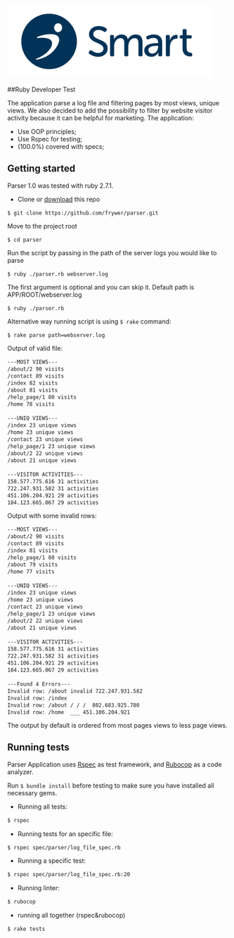 ![Smart Logo](smart-logo.png)

##Ruby Developer Test

The application parse a log file and filtering pages by most views, unique views. We also decided to add the possibility to filter by website visitor activity because it can be helpful for marketing. The application:

* Use OOP principles;
* Use Rspec for testing;
* (100.0%) covered with specs;

## Getting started

Parser 1.0 was tested with ruby 2.7.1.

* Clone or [download](https://github.com/frywer/parser/archive/main.zip) this repo
```
$ git clone https://github.com/frywer/parser.git
```

Move to the project root
```
$ cd parser
```

Run the script by passing in the path of the server logs you would like to parse

```
$ ruby ./parser.rb webserver.log
```

The first argument is optional and you can skip it. Default path is APP/ROOT/webserver.log
```
$ ruby ./parser.rb
```
Alternative way running script is using `$ rake` command:

```
$ rake parse path=webserver.log
```

Output of valid file:

```
---MOST VIEWS---
/about/2 90 visits
/contact 89 visits
/index 82 visits
/about 81 visits
/help_page/1 80 visits
/home 78 visits

---UNIQ VIEWS---
/index 23 unique views
/home 23 unique views
/contact 23 unique views
/help_page/1 23 unique views
/about/2 22 unique views
/about 21 unique views

---VISITOR ACTIVITIES---
158.577.775.616 31 activities
722.247.931.582 31 activities
451.106.204.921 29 activities
184.123.665.067 29 activities
```

Output with some invalid rows:

```
---MOST VIEWS---
/about/2 90 visits
/contact 89 visits
/index 81 visits
/help_page/1 80 visits
/about 79 visits
/home 77 visits

---UNIQ VIEWS---
/index 23 unique views
/home 23 unique views
/contact 23 unique views
/help_page/1 23 unique views
/about/2 22 unique views
/about 21 unique views

---VISITOR ACTIVITIES---
158.577.775.616 31 activities
722.247.931.582 31 activities
451.106.204.921 29 activities
184.123.665.067 29 activities

---Found 4 Errors---
Invalid row: /about invalid 722.247.931.582
Invalid row: /index
Invalid row: /about / / /  802.683.925.780
Invalid row: /home  ___ 451.106.204.921
```
The output by default is ordered from most pages views to less page views.

## Running tests
Parser Application uses [Rspec](https://github.com/rspec/rspec) as test framework, and [Rubocop](https://github.com/rubocop-hq/rubocop) as a code analyzer.

Run `$ bundle install` before testing to make sure you have installed all necessary gems. 

* Running all tests:
```bash
$ rspec
```

* Running tests for an specific file:
```bash
$ rspec spec/parser/log_file_spec.rb
```

* Running a specific test:
```bash
$ rspec spec/parser/log_file_spec.rb:20
```

* Running linter:
```bash
$ rubocop
```
* running all together (rspec&rubocop)
```bash
$ rake tests
```